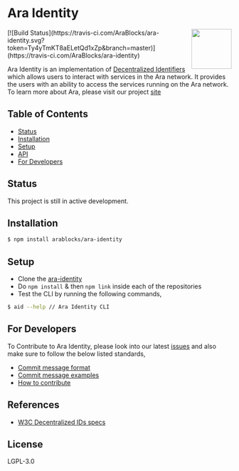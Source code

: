 # Ara Identity
<img align="right" src="https://github.com/AraBlocks/docs/blob/master/ara.png" width="90" height="90" />
[![Build Status](https://travis-ci.com/AraBlocks/ara-identity.svg?token=Ty4yTmKT8aELetQd1xZp&branch=master)](https://travis-ci.com/AraBlocks/ara-identity)


Ara Identity is an implementation of [Decentralized Identifiers](https://w3c-ccg.github.io/did-spec/) which allows users to interact with services in the Ara network. It provides the users with an ability to access the services running on the Ara network. To learn more about Ara, please visit our project [site](https://ara.one/)

## Table of Contents
* [Status](#status)
* [Installation](#installation)
* [Setup](#setup)
* [API](#api)
* [For Developers](#for-developers)

## Status

This project is still in active development.

## Installation

```sh
$ npm install arablocks/ara-identity
```

## Setup

  - Clone the [ara-identity](https://github.com/AraBlocks/ara-identity)
  - Do `npm install` & then `npm link` inside each of the repositories
  - Test the CLI by running the following commands,
  ```sh
  $ aid --help // Ara Identity CLI
  ```

## For Developers
To Contribute to Ara Identity, please look into our latest [issues](https://github.com/AraBlocks/ara-identity/issues) and also make sure to follow the below listed standards,
- [Commit message format](/.github/COMMIT_FORMAT.md)
- [Commit message examples](/.github/COMMIT_FORMAT_EXAMPLES.md)
- [How to contribute](/.github/CONTRIBUTING.md)

## References
- [W3C Decentralized IDs specs](https://w3c-ccg.github.io/did-spec/)

## License

LGPL-3.0
